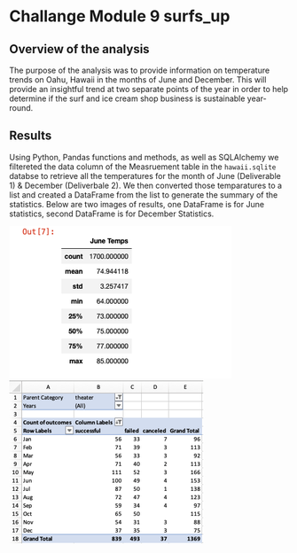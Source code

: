 # Challange Module 9 surfs_up

## Overview of the analysis
The purpose of the analysis was to provide information on temperature trends on Oahu, Hawaii in the months of June and December. This will provide an insightful trend at two separate points of the year in order to help determine if the surf and ice cream shop business is sustainable year-round. 

## Results 
Using Python, Pandas functions and methods, as well as SQLAlchemy we filtereted the data column of the Measruement table in the `hawaii.sqlite` databse to retrieve all the temperatures for the month of June (Deliverable 1) & December (Deliverbale 2). We then converted those temparatures to a list and created a DataFrame from the list to generate the summary of the statistics. Below are two images of results, one DataFrame is for June statistics, second DataFrame is for December Statistics. 

![This is an image](https://github.com/AleksKostrycka/surfs_up/blob/main/Resources/Summary%20of%20June%20Statistics.png?raw=true)
![This is an image](https://github.com/AleksKostrycka/Kickstarter-analysis/blob/main/Theater%20Outcomes%20by%20Launch%20Date.png?raw=true)
